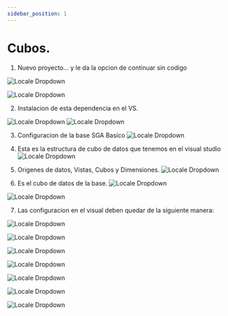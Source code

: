 ```yaml
---
sidebar_position: 1
---
```


# Cubos.

1. Nuevo proyecto… y le da la opcion de continuar sin codigo

![Locale Dropdown](./img/1.png)

![Locale Dropdown](./img/2.png)

2. Instalacion de esta dependencia en el VS.

![Locale Dropdown](./img/4.png)
![Locale Dropdown](./img/3.png)

3. Configuracion de la base SGA Basico
![Locale Dropdown](./img/5.png)

4. Esta es la estructura de cubo de datos que tenemos en el visual studio
![Locale Dropdown](./img/6.png)

5. Origenes de datos, Vistas, Cubos y Dimensiones.
![Locale Dropdown](./img/7.png)

6. Es el cubo de datos de la base.
![Locale Dropdown](./img/8.png)


![Locale Dropdown](./img/9.png)


7. Las configuracion en el visual deben quedar de la siguiente manera:

![Locale Dropdown](./img/10.png)

![Locale Dropdown](./img/11.png)

![Locale Dropdown](./img/12.png)

![Locale Dropdown](./img/13.png)

![Locale Dropdown](./img/14.png)

![Locale Dropdown](./img/15.png)

![Locale Dropdown](./img/16.png)